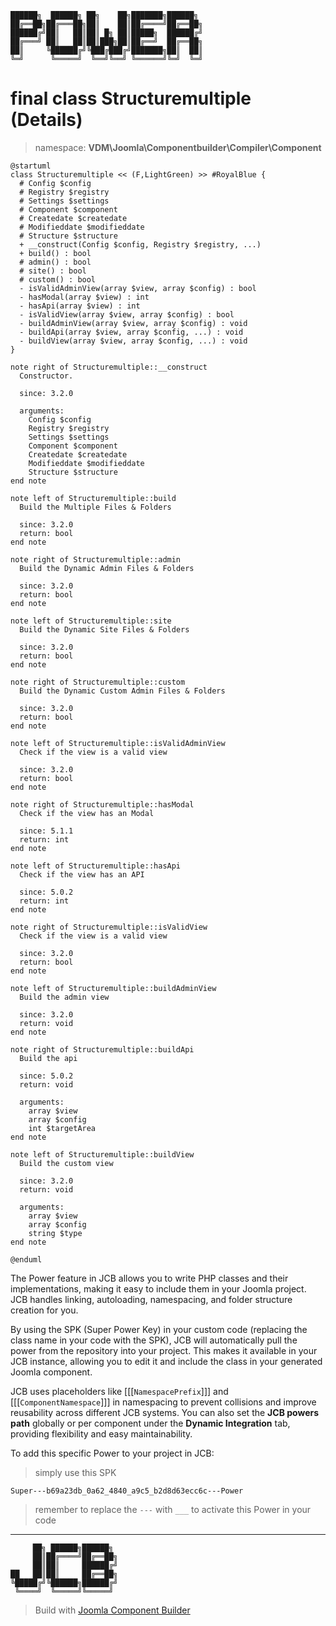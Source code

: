 ```
██████╗  ██████╗ ██╗    ██╗███████╗██████╗
██╔══██╗██╔═══██╗██║    ██║██╔════╝██╔══██╗
██████╔╝██║   ██║██║ █╗ ██║█████╗  ██████╔╝
██╔═══╝ ██║   ██║██║███╗██║██╔══╝  ██╔══██╗
██║     ╚██████╔╝╚███╔███╔╝███████╗██║  ██║
╚═╝      ╚═════╝  ╚══╝╚══╝ ╚══════╝╚═╝  ╚═╝
```
# final class Structuremultiple (Details)
> namespace: **VDM\Joomla\Componentbuilder\Compiler\Component**

```uml
@startuml
class Structuremultiple << (F,LightGreen) >> #RoyalBlue {
  # Config $config
  # Registry $registry
  # Settings $settings
  # Component $component
  # Createdate $createdate
  # Modifieddate $modifieddate
  # Structure $structure
  + __construct(Config $config, Registry $registry, ...)
  + build() : bool
  # admin() : bool
  # site() : bool
  # custom() : bool
  - isValidAdminView(array $view, array $config) : bool
  - hasModal(array $view) : int
  - hasApi(array $view) : int
  - isValidView(array $view, array $config) : bool
  - buildAdminView(array $view, array $config) : void
  - buildApi(array $view, array $config, ...) : void
  - buildView(array $view, array $config, ...) : void
}

note right of Structuremultiple::__construct
  Constructor.

  since: 3.2.0
  
  arguments:
    Config $config
    Registry $registry
    Settings $settings
    Component $component
    Createdate $createdate
    Modifieddate $modifieddate
    Structure $structure
end note

note left of Structuremultiple::build
  Build the Multiple Files & Folders

  since: 3.2.0
  return: bool
end note

note right of Structuremultiple::admin
  Build the Dynamic Admin Files & Folders

  since: 3.2.0
  return: bool
end note

note left of Structuremultiple::site
  Build the Dynamic Site Files & Folders

  since: 3.2.0
  return: bool
end note

note right of Structuremultiple::custom
  Build the Dynamic Custom Admin Files & Folders

  since: 3.2.0
  return: bool
end note

note left of Structuremultiple::isValidAdminView
  Check if the view is a valid view

  since: 3.2.0
  return: bool
end note

note right of Structuremultiple::hasModal
  Check if the view has an Modal

  since: 5.1.1
  return: int
end note

note left of Structuremultiple::hasApi
  Check if the view has an API

  since: 5.0.2
  return: int
end note

note right of Structuremultiple::isValidView
  Check if the view is a valid view

  since: 3.2.0
  return: bool
end note

note left of Structuremultiple::buildAdminView
  Build the admin view

  since: 3.2.0
  return: void
end note

note right of Structuremultiple::buildApi
  Build the api

  since: 5.0.2
  return: void
  
  arguments:
    array $view
    array $config
    int $targetArea
end note

note left of Structuremultiple::buildView
  Build the custom view

  since: 3.2.0
  return: void
  
  arguments:
    array $view
    array $config
    string $type
end note
 
@enduml
```

The Power feature in JCB allows you to write PHP classes and their implementations, making it easy to include them in your Joomla project. JCB handles linking, autoloading, namespacing, and folder structure creation for you.

By using the SPK (Super Power Key) in your custom code (replacing the class name in your code with the SPK), JCB will automatically pull the power from the repository into your project. This makes it available in your JCB instance, allowing you to edit it and include the class in your generated Joomla component.

JCB uses placeholders like [[[`NamespacePrefix`]]] and [[[`ComponentNamespace`]]] in namespacing to prevent collisions and improve reusability across different JCB systems. You can also set the **JCB powers path** globally or per component under the **Dynamic Integration** tab, providing flexibility and easy maintainability.

To add this specific Power to your project in JCB:

> simply use this SPK
```
Super---b69a23db_0a62_4840_a9c5_b2d8d63ecc6c---Power
```
> remember to replace the `---` with `___` to activate this Power in your code

---
```
     ██╗ ██████╗██████╗
     ██║██╔════╝██╔══██╗
     ██║██║     ██████╔╝
██   ██║██║     ██╔══██╗
╚█████╔╝╚██████╗██████╔╝
 ╚════╝  ╚═════╝╚═════╝
```
> Build with [Joomla Component Builder](https://git.vdm.dev/joomla/Component-Builder)

